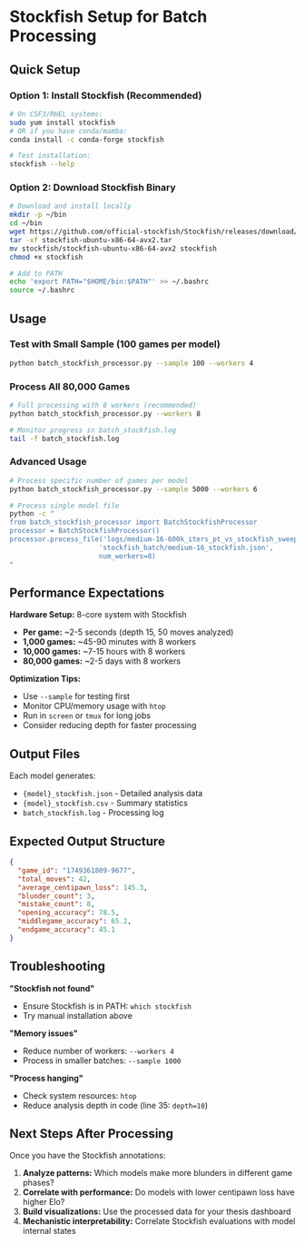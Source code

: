 # Stockfish Setup for Batch Processing

## Quick Setup

### Option 1: Install Stockfish (Recommended)
```bash
# On CSF3/RHEL systems:
sudo yum install stockfish
# OR if you have conda/mamba:
conda install -c conda-forge stockfish

# Test installation:
stockfish --help
```

### Option 2: Download Stockfish Binary
```bash
# Download and install locally
mkdir -p ~/bin
cd ~/bin
wget https://github.com/official-stockfish/Stockfish/releases/download/sf_16/stockfish-ubuntu-x86-64-avx2.tar
tar -xf stockfish-ubuntu-x86-64-avx2.tar
mv stockfish/stockfish-ubuntu-x86-64-avx2 stockfish
chmod +x stockfish

# Add to PATH
echo 'export PATH="$HOME/bin:$PATH"' >> ~/.bashrc
source ~/.bashrc
```

## Usage

### Test with Small Sample (100 games per model)
```bash
python batch_stockfish_processor.py --sample 100 --workers 4
```

### Process All 80,000 Games
```bash
# Full processing with 8 workers (recommended)
python batch_stockfish_processor.py --workers 8

# Monitor progress in batch_stockfish.log
tail -f batch_stockfish.log
```

### Advanced Usage
```bash
# Process specific number of games per model
python batch_stockfish_processor.py --sample 5000 --workers 6

# Process single model file
python -c "
from batch_stockfish_processor import BatchStockfishProcessor
processor = BatchStockfishProcessor()
processor.process_file('logs/medium-16-600k_iters_pt_vs_stockfish_sweep.csv', 
                      'stockfish_batch/medium-16_stockfish.json', 
                      num_workers=8)
"
```

## Performance Expectations

**Hardware Setup:** 8-core system with Stockfish
- **Per game:** ~2-5 seconds (depth 15, 50 moves analyzed)
- **1,000 games:** ~45-90 minutes with 8 workers
- **10,000 games:** ~7-15 hours with 8 workers  
- **80,000 games:** ~2-5 days with 8 workers

**Optimization Tips:**
- Use `--sample` for testing first
- Monitor CPU/memory usage with `htop`
- Run in `screen` or `tmux` for long jobs
- Consider reducing depth for faster processing

## Output Files

Each model generates:
- `{model}_stockfish.json` - Detailed analysis data
- `{model}_stockfish.csv` - Summary statistics
- `batch_stockfish.log` - Processing log

## Expected Output Structure

```json
{
  "game_id": "1749361809-9677",
  "total_moves": 42,
  "average_centipawn_loss": 145.3,
  "blunder_count": 3,
  "mistake_count": 8,
  "opening_accuracy": 78.5,
  "middlegame_accuracy": 65.2,
  "endgame_accuracy": 45.1
}
```

## Troubleshooting

**"Stockfish not found"**
- Ensure Stockfish is in PATH: `which stockfish`
- Try manual installation above

**"Memory issues"**
- Reduce number of workers: `--workers 4`
- Process in smaller batches: `--sample 1000`

**"Process hanging"**
- Check system resources: `htop`
- Reduce analysis depth in code (line 35: `depth=10`)

## Next Steps After Processing

Once you have the Stockfish annotations:
1. **Analyze patterns:** Which models make more blunders in different game phases?
2. **Correlate with performance:** Do models with lower centipawn loss have higher Elo?
3. **Build visualizations:** Use the processed data for your thesis dashboard
4. **Mechanistic interpretability:** Correlate Stockfish evaluations with model internal states 